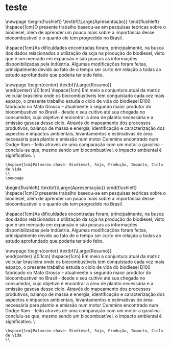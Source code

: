 # teste

\newpage
\begin{flushleft}
\textbf{\Large{Apresentação}}
\end{flushleft}
\hspace{1cm}O presente trabalho baseou-se em pesquisas teóricas sobre o biodiesel, além de aprender um pouco mais sobre a importância desse biocombustível e o quanto ele tem progredido no Brasil. 

\hspace{1cm}As dificuldades encontradas foram, principalmente, na busca dos dados relacionados a utilização da soja na produção do biodiesel, visto que é um mercado em expansão e são poucas as informações disponibilizadas pela Indústria. Algumas modificações foram feitas, principalmente devido ao fato de o tempo ser curto em relação a todas ao estudo aprofundado que poderia ter sido feito.

\newpage
\begin{center}
    \textbf{\Large{Resumo}}    
    \end{center} \\[0.1cm]
    \hspace{1cm} Em meio a conjuntura atual da matriz veicular brasileira onde os biocombustíveis tem conquistado cada vez mais espaço, o presente trabalho estuda o ciclo de vida do biodiesel B100 fabricado no Mato Grosso – atualmente o segundo maior produtor do biocombustível no Brasil - desde o seu cultivo até sua chegada no consumidor, cujo objetivo é encontrar a área de plantio necessária e a emissão gasosa desse ciclo. Através do mapeamento dos processos produtivos, balanço de massa e energia, identificação e caracterização dos aspectos e impactos ambientais, levantamentos e estimativas de área necessária para plantio e emissão num motor Cummins encontrado num Dodge Ram – feito através de uma comparação com um motor a gasolina - concluiu-se que, mesmo sendo um biocombustível, o impacto ambiental é significativo.
    \\
    
    
    \hspace{1cm}Palavras-chave: Biodiesel, Soja, Produção, Impacto, Ciclo de Vida
    \\
    \newpage
\begin{flushleft}
\textbf{\Large{Apresentação}}
\end{flushleft}
\hspace{1cm}O presente trabalho baseou-se em pesquisas teóricas sobre o biodiesel, além de aprender um pouco mais sobre a importância desse biocombustível e o quanto ele tem progredido no Brasil. 

\hspace{1cm}As dificuldades encontradas foram, principalmente, na busca dos dados relacionados a utilização da soja na produção do biodiesel, visto que é um mercado em expansão e são poucas as informações disponibilizadas pela Indústria. Algumas modificações foram feitas, principalmente devido ao fato de o tempo ser curto em relação a todas ao estudo aprofundado que poderia ter sido feito.

\newpage
\begin{center}
    \textbf{\Large{Resumo}}    
    \end{center} \\[0.1cm]
    \hspace{1cm} Em meio a conjuntura atual da matriz veicular brasileira onde os biocombustíveis tem conquistado cada vez mais espaço, o presente trabalho estuda o ciclo de vida do biodiesel B100 fabricado no Mato Grosso – atualmente o segundo maior produtor do biocombustível no Brasil - desde o seu cultivo até sua chegada no consumidor, cujo objetivo é encontrar a área de plantio necessária e a emissão gasosa desse ciclo. Através do mapeamento dos processos produtivos, balanço de massa e energia, identificação e caracterização dos aspectos e impactos ambientais, levantamentos e estimativas de área necessária para plantio e emissão num motor Cummins encontrado num Dodge Ram – feito através de uma comparação com um motor a gasolina - concluiu-se que, mesmo sendo um biocombustível, o impacto ambiental é significativo.
    \\
    
    
    \hspace{1cm}Palavras-chave: Biodiesel, Soja, Produção, Impacto, Ciclo de Vida
    \\
    
